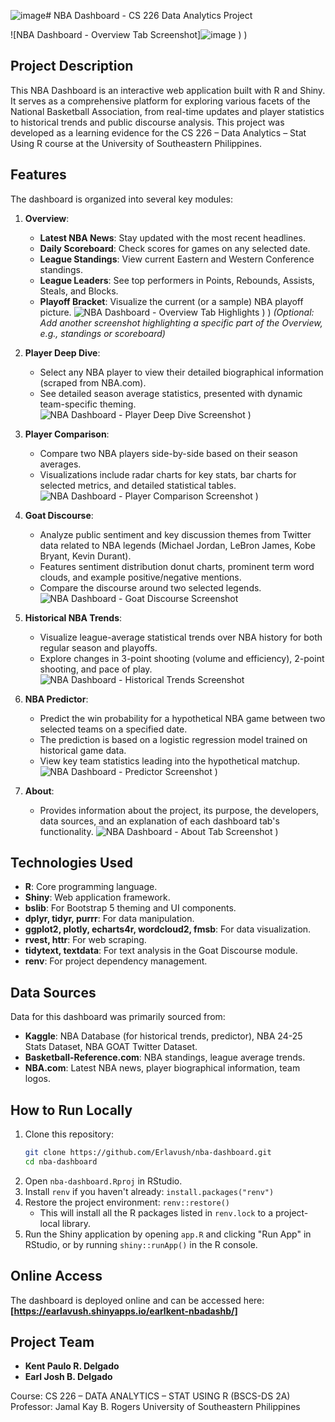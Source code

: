 ![image](https://github.com/user-attachments/assets/4db4fc18-7dee-494f-b2c9-677a3ca2592d)# NBA Dashboard - CS 226 Data Analytics Project

![NBA Dashboard - Overview Tab Screenshot]![image](https://github.com/user-attachments/assets/6a25b153-e46b-49c8-9cba-3d1b3b03aaf0)
)
)

## Project Description

This NBA Dashboard is an interactive web application built with R and Shiny. It serves as a comprehensive platform for exploring various facets of the National Basketball Association, from real-time updates and player statistics to historical trends and public discourse analysis. This project was developed as a learning evidence for the CS 226 – Data Analytics – Stat Using R course at the University of Southeastern Philippines.

## Features

The dashboard is organized into several key modules:

1.  **Overview**:
    *   **Latest NBA News**: Stay updated with the most recent headlines.
    *   **Daily Scoreboard**: Check scores for games on any selected date.
    *   **League Standings**: View current Eastern and Western Conference standings.
    *   **League Leaders**: See top performers in Points, Rebounds, Assists, Steals, and Blocks.
    *   **Playoff Bracket**: Visualize the current (or a sample) NBA playoff picture.
    ![NBA Dashboard - Overview Tab Highlights](![image](https://github.com/user-attachments/assets/1a2c25a2-0fb2-4c60-84ac-96b901f1d801))
)
)
    *(Optional: Add another screenshot highlighting a specific part of the Overview, e.g., standings or scoreboard)*

2.  **Player Deep Dive**:
    *   Select any NBA player to view their detailed biographical information (scraped from NBA.com).
    *   See detailed season average statistics, presented with dynamic team-specific theming.
    ![NBA Dashboard - Player Deep Dive Screenshot](![image](https://github.com/user-attachments/assets/1af1e5fe-8b6f-48d3-95ca-5e4efc066a97))
)

3.  **Player Comparison**:
    *   Compare two NBA players side-by-side based on their season averages.
    *   Visualizations include radar charts for key stats, bar charts for selected metrics, and detailed statistical tables.
    ![NBA Dashboard - Player Comparison Screenshot](![image](https://github.com/user-attachments/assets/fb6ad49a-990f-44bc-ad35-1ea82d2ba538))
)

4.  **Goat Discourse**:
    *   Analyze public sentiment and key discussion themes from Twitter data related to NBA legends (Michael Jordan, LeBron James, Kobe Bryant, Kevin Durant).
    *   Features sentiment distribution donut charts, prominent term word clouds, and example positive/negative mentions.
    *   Compare the discourse around two selected legends.
    ![NBA Dashboard - Goat Discourse Screenshot](![image](https://github.com/user-attachments/assets/642fb7ee-5856-4b18-a24d-271b06a9e2da)
)

5.  **Historical NBA Trends**:
    *   Visualize league-average statistical trends over NBA history for both regular season and playoffs.
    *   Explore changes in 3-point shooting (volume and efficiency), 2-point shooting, and pace of play.
    ![NBA Dashboard - Historical Trends Screenshot](![image](https://github.com/user-attachments/assets/3d4207c0-c6a2-4dd6-be89-db0066ee8fc4))                                                                                                                                                                                                                                                                                                                                                                                                                                                                                                                                                                                                                                                                                                                                                      
6.  **NBA Predictor**:
    *   Predict the win probability for a hypothetical NBA game between two selected teams on a specified date.
    *   The prediction is based on a logistic regression model trained on historical game data.
    *   View key team statistics leading into the hypothetical matchup.
    ![NBA Dashboard - Predictor Screenshot](![image](https://github.com/user-attachments/assets/2fcc437e-b869-44f5-9c7f-e5b7efcade48))
)

7.  **About**:
    *   Provides information about the project, its purpose, the developers, data sources, and an explanation of each dashboard tab's functionality.
    ![NBA Dashboard - About Tab Screenshot](![image](https://github.com/user-attachments/assets/8f185d72-d909-4b91-9ab8-77337d5d4885))
)

## Technologies Used

*   **R**: Core programming language.
*   **Shiny**: Web application framework.
*   **bslib**: For Bootstrap 5 theming and UI components.
*   **dplyr, tidyr, purrr**: For data manipulation.
*   **ggplot2, plotly, echarts4r, wordcloud2, fmsb**: For data visualization.
*   **rvest, httr**: For web scraping.
*   **tidytext, textdata**: For text analysis in the Goat Discourse module.
*   **renv**: For project dependency management.

## Data Sources

Data for this dashboard was primarily sourced from:
*   **Kaggle**: NBA Database (for historical trends, predictor), NBA 24-25 Stats Dataset, NBA GOAT Twitter Dataset.
*   **Basketball-Reference.com**: NBA standings, league average trends.
*   **NBA.com**: Latest NBA news, player biographical information, team logos.

## How to Run Locally

1.  Clone this repository:
    ```bash
    git clone https://github.com/Erlavush/nba-dashboard.git
    cd nba-dashboard
    ```
2.  Open `nba-dashboard.Rproj` in RStudio.
3.  Install `renv` if you haven't already: `install.packages("renv")`
4.  Restore the project environment: `renv::restore()`
    *   This will install all the R packages listed in `renv.lock` to a project-local library.
5.  Run the Shiny application by opening `app.R` and clicking "Run App" in RStudio, or by running `shiny::runApp()` in the R console.

## Online Access

The dashboard is deployed online and can be accessed here:
**[https://earlavush.shinyapps.io/earlkent-nbadashb/]**

## Project Team
*   **Kent Paulo R. Delgado**
*   **Earl Josh B. Delgado**

Course: CS 226 – DATA ANALYTICS – STAT USING R (BSCS-DS 2A)
Professor: Jamal Kay B. Rogers
University of Southeastern Philippines
